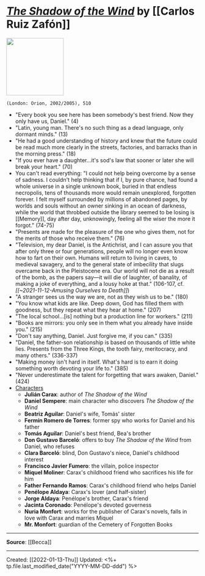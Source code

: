 
# [*The Shadow of the Wind*](https://www.orionbooks.co.uk/titles/carlos-ruiz-zafon/the-shadow-of-the-wind/9780297857136/) by [[Carlos Ruiz Zafón]]

<img src="https://www.orionbooks.co.uk/wp-content/uploads/2018/07/hbg-title-9780297857136-63.jpg?fit=440%2C675" width=150>

`(London: Orion, 2002/2005), 510`


- "Every book you see here has been somebody's best friend. Now they only have us, Daniel." (4)
- "Latin, young man. There's no such thing as a dead language, only dormant minds." (13)
- "He had a good understanding of history and knew that the future could be read much more clearly in the streets, factories, and barracks than in the morning press." (18)
- "If you ever have a daughter...it's sod's law that sooner or later she will break your heart." (70)
- You can't read everything: "I could not help being overcome by a sense of sadness. I couldn't help thinking that if I, by pure chance, had found a whole universe in a single unknown book, buried in that endless necropolis, tens of thousands more would remain unexplored, forgotten forever. I felt myself surrounded by millions of abandoned pages, by worlds and souls without an owner sinking in an ocean of darkness, while the world that throbbed outside the library seemed to be losing is [[Memory]], day after day, unknowingly, feeling all the wiser the more it forgot." (74-75)
- "Presents are made for the pleasure of the one who gives them, not for the merits of those who receive them." (76)
- "Television, my dear Daniel, is the Antichrist, and I can assure you that after only three or four generations, people will no longer even know how to fart on their own. Humans will return to living in caves, to medieval savagery, and to the general state of imbecility that slugs overcame back in the Pleistocene era. Our world will not die as a result of the bomb, as the papers say—it will die of laughter, of banality, of making a joke of everything, and a lousy hoke at that." (106-107, cf. *[[~2021-11-12-Amusing Ourselves to Death]]*)
- "A stranger sees us the way we are, not as they wish us to be." (180)
- "You know what kids are like. Deep down, God has filled them with goodness, but they repeat what they hear at home." (207)
- "The local school...[is] nothing but a production line for workers." (211)
- "Books are mirrors: you only see in them what you already have inside you." (215)
- "Don't say anything, Daniel. Just forgive me, if you can." (335)
- "Daniel, the father-son relationship is based on thousands of little white lies. Presents from the Three Kings, the tooth fairy, meritocracy, and many others." (336-337)
- "Making money isn't hard in itself. What's hard is to earn it doing something worth devoting your life to." (385)
- "Never underestimate the talent for forgetting that wars awaken, Daniel." (424)
- [Characters](https://en.wikipedia.org/wiki/The_Shadow_of_the_Wind#Characters)
	- **Julián Carax**: author of *The Shadow of the Wind*
	- **Daniel Sempere**: main character who discovers *The Shadow of the Wind*
	- **Beatriz Aguilar**: Daniel's wife, Tomás' sister
	- **Fermín Romero de Torres**: former spy who works for Daniel and his father
	- **Tomás Aguilar**: Daniel's best friend, Bea's brother
	- **Don Gustavo Barceló**: offers to buy *The Shadow of the Wind* from Daniel, who refuses
	- **Clara Barceló**: blind, Don Gustavo's niece, Daniel's childhood interest
	- **Francisco Javier Fumero**: the villain, police inspector
	- **Miquel Moliner**: Carax's childhood friend who sacrifices his life for him
	- **Father Fernando Ramos**: Carax's childhood friend who helps Daniel
	- **Penélope Aldaya**: Carax's lover (and half-sister)
	- **Jorge Aldaya**: Penélope's brother, Carax's friend
	- **Jacinta Coronado**: Penélope's devoted governess
	- **Nuria Monfort**: works for the publisher of Carax's novels, falls in love with Carax and marries Miquel
	- **Mr. Monfort**: guardian of the Cemetery of Forgotten Books


--- 
**Source**: [[Becca]]


---
Created: [[2022-01-13-Thu]]
Updated: <%+ tp.file.last_modified_date("YYYY-MM-DD-ddd") %>
